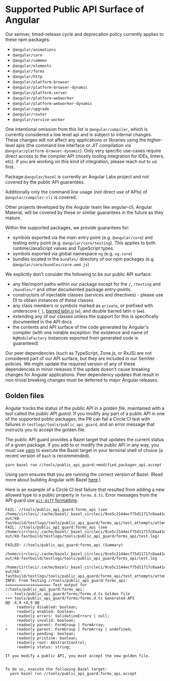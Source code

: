 # Supported Public API Surface of Angular

Our semver, timed-release cycle and deprecation policy currently applies to these npm packages:

- `@angular/animations`
- `@angular/core`
- `@angular/common`
- `@angular/elements`
- `@angular/forms`
- `@angular/http`
- `@angular/platform-browser`
- `@angular/platform-browser-dynamic`
- `@angular/platform-server`
- `@angular/platform-webworker`
- `@angular/platform-webworker-dynamic`
- `@angular/upgrade`
- `@angular/router`
- `@angular/service-worker`


One intentional omission from this list is `@angular/compiler`, which is currently considered a low level api and is subject to internal changes. These changes will not affect any applications or libraries using the higher-level apis (the command line interface or JIT compilation via `@angular/platform-browser-dynamic`). Only very specific use-cases require direct access to the compiler API (mostly tooling integration for IDEs, linters, etc). If you are working on this kind of integration, please reach out to us first.

Package `@angular/bazel` is currently an Angular Labs project and not covered by the public API guarantees.

Additionally only the command line usage (not direct use of APIs) of `@angular/compiler-cli` is covered.

Other projects developed by the Angular team like angular-cli, Angular Material, will be covered by these or similar guarantees in the future as they mature.

Within the supported packages, we provide guarantees for:

- symbols exported via the main entry point (e.g. `@angular/core`) and testing entry point (e.g. `@angular/core/testing`). This applies to both runtime/JavaScript values and TypeScript types.
- symbols exported via global namespace `ng` (e.g. `ng.core`)
- bundles located in the `bundles/` directory of our npm packages (e.g. `@angular/core/bundles/core.umd.js`)


We explicitly don't consider the following to be our public API surface:

- any file/import paths within our package except for the `/`, `/testing` and `/bundles/*` and other documented package entry-points.
- constructors of injectable classes (services and directives) - please use DI to obtain instances of these classes
- any class members or symbols marked as `private`, or prefixed with underscore (`_`), [barred latin o](https://en.wikipedia.org/wiki/%C6%9F) (`ɵ`), and  double barred latin o (`ɵɵ`).
- extending any of our classes unless the support for this is specifically documented in the API docs
- the contents and API surface of the code generated by Angular's compiler (with one notable exception: the existence and name of `NgModuleFactory` instances exported from generated code is guaranteed)


Our peer dependencies (such as TypeScript, Zone.js, or RxJS) are not considered part of our API surface, but they are included in our SemVer policies. We might update the required version of any of these dependencies in minor releases if the update doesn't cause breaking changes for Angular applications. Peer dependency updates that result in non-trivial breaking changes must be deferred to major Angular releases.

<a name="golden-files"></a>

## Golden files

Angular tracks the status of the public API in a *golden file*, maintained with a tool called the *public API guard*.  If you modify any part of a public API in one of the supported public packages, the PR can fail a Circle CI test with failures in `testlogs/tools/public_api_guard`, and an error message that instructs you to accept the golden file.

The public API guard provides a Bazel target that updates the current status of a given package. If you add to or modify the public API in any way, you must use [yarn](https://yarnpkg.com/) to execute the Bazel target in your terminal shell of choice (a recent version of `bash` is recommended).

```shell
yarn bazel run //tools/public_api_guard:<modified_package>_api.accept
```

Using yarn ensures that you are running the correct version of Bazel.
(Read more about building Angular with Bazel [here](./BAZEL.md).)

Here is an example of a Circle CI test failure that resulted from adding a new allowed type to a public property in `forms.d.ts`. Error messages from the API guard use [`git-diff` formatting](https://git-scm.com/docs/git-diff#_combined_diff_format).

```
FAIL: //tools/public_api_guard:forms_api (see /home/circleci/.cache/bazel/_bazel_circleci/9ce5c2144ecf75d11717c0aa41e45a8d/execroot/angular/bazel-out/k8-fastbuild/testlogs/tools/public_api_guard/forms_api/test_attempts/attempt_1.log)
FAIL: //tools/public_api_guard:forms_api (see /home/circleci/.cache/bazel/_bazel_circleci/9ce5c2144ecf75d11717c0aa41e45a8d/execroot/angular/bazel-out/k8-fastbuild/testlogs/tools/public_api_guard/forms_api/test.log)

FAILED: //tools/public_api_guard:forms_api (Summary)
      /home/circleci/.cache/bazel/_bazel_circleci/9ce5c2144ecf75d11717c0aa41e45a8d/execroot/angular/bazel-out/k8-fastbuild/testlogs/tools/public_api_guard/forms_api/test.log
      /home/circleci/.cache/bazel/_bazel_circleci/9ce5c2144ecf75d11717c0aa41e45a8d/execroot/angular/bazel-out/k8-fastbuild/testlogs/tools/public_api_guard/forms_api/test_attempts/attempt_1.log
INFO: From Testing //tools/public_api_guard:forms_api:
==================== Test output for //tools/public_api_guard:forms_api:
--- tools/public_api_guard/forms/forms.d.ts	Golden file
+++ tools/public_api_guard/forms/forms.d.ts	Generated API
@@ -4,9 +4,9 @@
     readonly disabled: boolean;
     readonly enabled: boolean;
     readonly errors: ValidationErrors | null;
     readonly invalid: boolean;
-    readonly parent: FormGroup | FormArray;
+    readonly parent: FormGroup | FormArray | undefined;
     readonly pending: boolean;
     readonly pristine: boolean;
     readonly root: AbstractControl;
     readonly status: string;

If you modify a public API, you must accept the new golden file.


To do so, execute the following Bazel target:
  yarn bazel run //tools/public_api_guard:forms_api.accept
```
